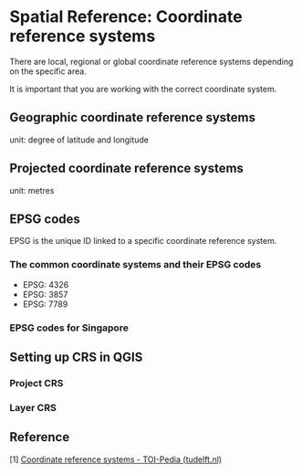 # Spatial Reference: Coordinate reference systems

There are local, regional or global coordinate reference systems depending on the specific area.

It is important that you are working with the correct coordinate system.

## Geographic coordinate reference systems

unit: degree of latitude and longitude

## Projected coordinate reference systems

unit: metres



## EPSG codes

EPSG is the unique ID linked to a specific coordinate reference system.

### The common coordinate systems and their EPSG codes

- EPSG: 4326
- EPSG: 3857
- EPSG: 7789

### EPSG codes for Singapore

## Setting up CRS in QGIS

### Project CRS

### Layer CRS



## Reference

[1] [Coordinate reference systems - TOI-Pedia (tudelft.nl)](http://wiki.bk.tudelft.nl/toi-pedia/Coordinate_reference_systems)